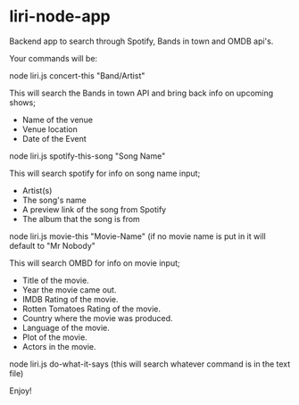 # liri-node-app
Backend app to search through Spotify, Bands in town and OMDB api's.

Your commands will be:

node liri.js concert-this "Band/Artist"

This will search the Bands in town API and bring back info on upcoming shows; 
  * Name of the venue
  * Venue location
  * Date of the Event


node liri.js spotify-this-song "Song Name"
 
This will search spotify for info on song name input; 
  * Artist(s)
  * The song's name
  * A preview link of the song from Spotify
  * The album that the song is from
  
  
node liri.js movie-this "Movie-Name" (if no movie name is put in it will default to "Mr Nobody"
 
This will search OMBD for info on movie input;   
   * Title of the movie.
   * Year the movie came out.
   * IMDB Rating of the movie.
   * Rotten Tomatoes Rating of the movie.
   * Country where the movie was produced.
   * Language of the movie.
   * Plot of the movie.
   * Actors in the movie.

node liri.js do-what-it-says (this will search whatever command is in the text file)

Enjoy!
